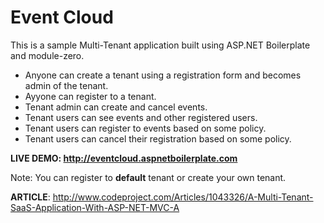 # Event Cloud
This is a sample Multi-Tenant application built using ASP.NET Boilerplate and module-zero.

* Anyone can create a tenant using a registration form and becomes admin of the tenant.
* Ayyone can register to a tenant.
* Tenant admin can create and cancel events.
* Tenant users can see events and other registered users.
* Tenant users can register to events based on some policy.
* Tenant users can cancel their registration based on some policy.

__LIVE DEMO: http://eventcloud.aspnetboilerplate.com__

Note: You can register to __default__ tenant or create your own tenant.

__ARTICLE__: http://www.codeproject.com/Articles/1043326/A-Multi-Tenant-SaaS-Application-With-ASP-NET-MVC-A
